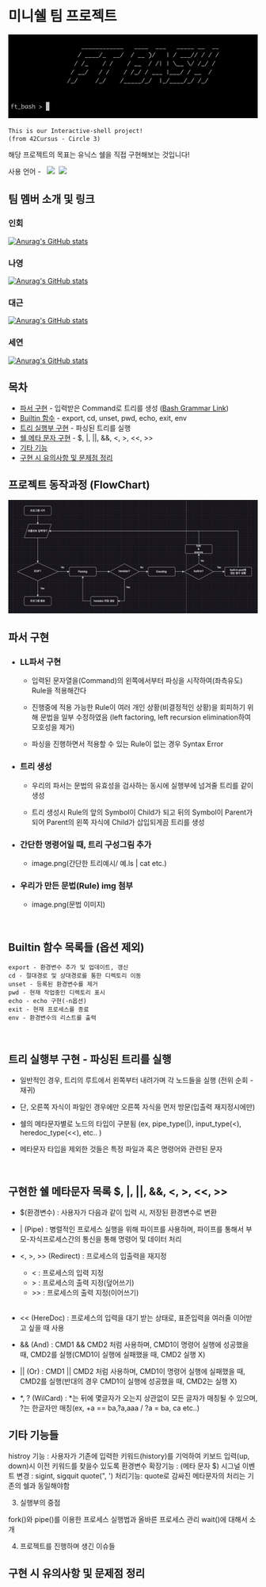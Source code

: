# 미니쉘 팀 프로젝트
![Alt text](asdasda-1.png)
    
    This is our Interactive-shell project!
    (from 42Cursus - Circle 3)

해당 프로젝트의 목표는 유닉스 쉘을 직접 구현해보는 것입니다!<br/>

사용 언어 -  &nbsp; <img src="https://img.shields.io/badge/C-3178C6?style=flat"/> &nbsp;<img src="https://img.shields.io/badge/Makefile-3178C6?style=flat"/>



## 팀 멤버 소개 및 링크<br/>
### 인회<br/>
<a href="https://github.com/inhoekim">![Anurag's GitHub stats](https://github-readme-stats.vercel.app/api?username=inhoekim&locale=kr&show_icons=true&theme=dark&card_width=5&card_height=5) </a><br/>

### 나영<br/>
<a href="https://github.com/wwwlnyy">![Anurag's GitHub stats](https://github-readme-stats.vercel.app/api?username=wwwlnyy&locale=kr&show_icons=true&theme=dark&card_width=5&card_height=5)</a><br/>

### 대근<br/>
<a href="https://github.com/songdaegeun">![Anurag's GitHub stats](https://github-readme-stats.vercel.app/api?username=songdaegeun&locale=kr&show_icons=true&theme=dark&card_width=5&card_height=5)</a><br/>

### 세연<br/>
<a href="https://github.com/seyeon22222">![Anurag's GitHub stats](https://github-readme-stats.vercel.app/api?username=seyeon22222&locale=kr&show_icons=true&theme=dark&card_width=5&card_height=5)</a><br/>


## 목차
- [파서 구현](#파서-구현) - 입력받은 Command로 트리를 생성 (<a href="https://pubs.opengroup.org/onlinepubs/009604499/utilities/xcu_chap02.html#tag_02_10_02">Bash Grammar Link</a>) 
- [Builtin 함수](#builtin-함수-목록들-옵션-제외) - export, cd, unset, pwd, echo, exit, env
- [트리 실행부 구현](#트리-실행부-구현---파싱된-트리를-실행) - 파싱된 트리를 실행
- [쉘 메타 문자 구현](#구현한-쉘-메타문자-목록) - $, |, ||, &&, <, >, <<, >>
- [기타 기능](#기타-기능들)
- [구현 시 유의사항 및 문제점 정리](#구현-시-유의사항-및-문제점-정리)


## 프로젝트 동작과정 (FlowChart)
![Alt text](image.png)

## 파서 구현
- ### LL파서 구현
    - 입력된 문자열을(Command)의 왼쪽에서부터 파싱을 시작하여(좌측유도) Rule을 적용해간다
    
    - 진행중에 적용 가능한 Rule이 여러 개인 상황(비결정적인 상황)을 회피하기 위해 문법을 일부 수정하였음 (left factoring, left recursion elimination하여 모호성을 제거)
    
    - 파싱을 진행하면서 적용할 수 있는 Rule이 없는 경우 Syntax Error
        
- ### 트리 생성
    - 우리의 파서는 문법의 유효성을 검사하는 동시에 실행부에 넘겨줄 트리를 같이 생성

    - 트리 생성시 Rule의 앞의 Symbol이 Child가 되고 뒤의 Symbol이 Parent가 되어 Parent의 왼쪽 자식에 Child가 삽입되게끔 트리를 생성 

- ### 간단한 명령어일 때, 트리 구성그림 추가
    - image.png(간단한 트리예시/ 예.ls | cat etc.)
- ### 우리가 만든 문법(Rule) img 첨부
    - image.png(문법 이미지)

<br/>

## Builtin 함수 목록들 (옵션 제외)
    export - 환경변수 추가 및 업데이트, 갱신
    cd - 절대경로 및 상대경로를 통한 디렉토리 이동
    unset - 등록된 환경변수를 제거
    pwd - 현재 작업중인 디렉토리 표시
    echo - echo 구현(-n옵션)
    exit - 현재 프로세스를 종료
    env - 환경변수의 리스트를 출력
<br/>

## 트리 실행부 구현 - 파싱된 트리를 실행
- 일반적인 경우, 트리의 루트에서 왼쪽부터 내려가며 각 노드들을 실행 (전위 순회 - 재귀)

- 단, 오른쪽 자식이 파일인 경우에만 오른쪽 자식을 먼저 방문(입출력 재지정시에만)

- 쉘의 메타문자별로 노드의 타입이 구분됨 (ex, pipe_type(|), input_type(<), heredoc_type(<<), etc.. )

- 메타문자 타입을 제외한 것들은 특정 파일과 혹은 명령어와 관련된 문자

<br/>

## 구현한 쉘 메타문자 목록 $, |, ||, &&, <, >, <<, >>
- $(환경변수) : 사용자가 다음과 같이 입력 시, 저장된 환경변수로 변환

- | (Pipe) : 병렬적인 프로세스 실행을 위해 파이프를 사용하며, 파이프를 통해서 부모-자식프로세스간의 통신을 통해 명령어 및 데이터 처리

- <, >, >> (Redirect) : 프로세스의 입출력을 재지정
    - < : 프로세스의 입력 지정
    - \> : 프로세스의 출력 지정(덮어쓰기)
    - \>\> : 프로세스의 출력 지정(이어쓰기)<br/><br/>

- << (HereDoc) : 프로세스의 입력을 대기 받는 상태로, 표준입력을 여러줄 이어받고 싶을 때 사용

- && (And) : CMD1 && CMD2 처럼 사용하며, CMD1이 명령어 실행에 성공했을 때, CMD2를 실행(CMD1이 실행에 실패했을 때, CMD2 실행 X)
- || (Or) : CMD1 || CMD2 처럼 사용하며, CMD1이 명령어 실행에 실패했을 때, CMD2를 실행(반대의 경우 CMD1이 실행에 성공했을 때, CMD2는 실행 X)

- \*, ? (WilCard) : \*는 뒤에 몇글자가 오는지 상관없이 모든 글자가 매칭될 수 있으며, ?는 한글자만 매칭(ex, \+a == ba,?a,aaa  / ?a = ba, ca etc..)


## 기타 기능들


histroy 기능 : 사용자가 기존에 입력한 키워드(history)를 기억하여 키보드 입력(up, down)시 이전 키워드를 찾을수 있도록
환경변수 확장기능 :  (메타 문자 $)
시그널 이벤트 변경 : sigint, sigquit
quote(", ') 처리기능: quote로 감싸진 메타문자의 처리는 기존의 쉘과 동일해야함


3. 실행부의 중점

fork()와 pipe()를 이용한 프로세스 실행법과 올바른 프로세스 관리 wait()에 대해서 소개

4. 프로젝트를 진행하며 생긴 이슈들

## 구현 시 유의사항 및 문제점 정리


